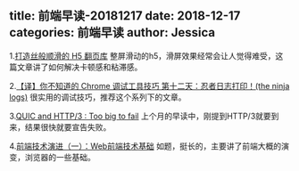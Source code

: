 title: 前端早读-20181217
date: 2018-12-17
categories: 前端早读
author: Jessica
---

1.[打造丝般顺滑的 H5 翻页库](http://fex.baidu.com/blog/2017/10/build-a-silky-smooth-slide-library/)
整屏滑动的h5，滑屏效果经常会让人觉得难受，这篇文章讲了如何解决卡顿感和粘滞感。

2.[【译】你不知道的 Chrome 调试工具技巧 第十二天：忍者日志打印！(the ninja logs)](https://juejin.im/post/5c16d943518825566d2365f3)
很实用的调试技巧，推荐这个系列下的文章。

3.[QUIC and HTTP/3 : Too big to fail](https://calendar.perfplanet.com/2018/quic-and-http-3-too-big-to-fail/)
上个月的早读中，刚提到HTTP/3就要到来，结果很快就要宣告失败。

4.[前端技术演进（一）：Web前端技术基础](https://juejin.im/post/5c137e7c6fb9a049f7461639)
如题，挺长的，主要讲了前端大概的演变，浏览器的一些基础。

